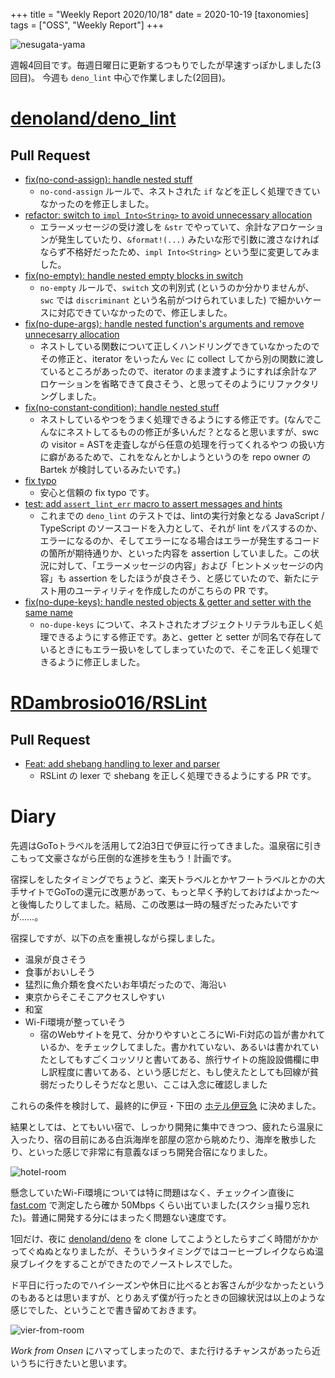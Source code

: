 +++
title = "Weekly Report 2020/10/18"
date = 2020-10-19
[taxonomies]
tags = ["OSS", "Weekly Report"]
+++

<img src="https://user-images.githubusercontent.com/23649474/96460567-4d6ac200-125e-11eb-83a2-91e9ee450a26.png" alt="nesugata-yama" />

週報4回目です。毎週日曜日に更新するつもりでしたが早速すっぽかしました(3回目)。
今週も `deno_lint` 中心で作業しました(2回目)。

<!-- more -->

# [denoland/deno_lint](https://github.com/denoland/deno_lint)

## Pull Request

- [fix(no-cond-assign): handle nested stuff](https://github.com/denoland/deno_lint/pull/389)
  - `no-cond-assign` ルールで、ネストされた `if` などを正しく処理できていなかったのを修正しました。
- [refactor: switch to `impl Into<String>` to avoid unnecessary allocation](https://github.com/denoland/deno_lint/pull/392)
  - エラーメッセージの受け渡しを `&str` でやっていて、余計なアロケーションが発生していたり、`&format!(...)` みたいな形で引数に渡さなければならず不格好だったため、`impl Into<String>` という型に変更してみました。
- [fix(no-empty): handle nested empty blocks in switch](https://github.com/denoland/deno_lint/pull/394)
  - `no-empty` ルールで、`switch` 文の判別式 (というのか分かりませんが、`swc` では `discriminant` という名前がつけられていました) で細かいケースに対応できていなかったので、修正しました。
- [fix(no-dupe-args): handle nested function's arguments and remove unnecesarry allocation](https://github.com/denoland/deno_lint/pull/390)
  - ネストしている関数について正しくハンドリングできていなかったのでその修正と、iterator をいったん `Vec` に collect してから別の関数に渡しているところがあったので、iterator のまま渡すようにすれば余計なアロケーションを省略できて良さそう、と思ってそのようにリファクタリングしました。
- [fix(no-constant-condition): handle nested stuff](https://github.com/denoland/deno_lint/pull/404)
  - ネストしているやつをうまく処理できるようにする修正です。(なんでこんなにネストしてるものの修正が多いんだ？となると思いますが、swc の visitor = ASTを走査しながら任意の処理を行ってくれるやつ の扱い方に癖があるためで、これをなんとかしようというのを repo owner の Bartek が検討しているみたいです。)
- [fix typo](https://github.com/denoland/deno_lint/pull/407)
  - 安心と信頼の fix typo です。
- [test: add `assert_lint_err` macro to assert messages and hints](https://github.com/denoland/deno_lint/pull/400)
  - これまでの `deno_lint` のテストでは、lintの実行対象となる JavaScript / TypeScript のソースコードを入力として、それが lint をパスするのか、エラーになるのか、そしてエラーになる場合はエラーが発生するコードの箇所が期待通りか、といった内容を assertion していました。この状況に対して、「エラーメッセージの内容」および「ヒントメッセージの内容」も assertion をしたほうが良さそう、と感じていたので、新たにテスト用のユーティリティを作成したのがこちらの PR です。
- [fix(no-dupe-keys): handle nested objects & getter and setter with the same name](https://github.com/denoland/deno_lint/pull/406)
  - `no-dupe-keys` について、ネストされたオブジェクトリテラルも正しく処理できるようにする修正です。あと、getter と setter が同名で存在しているときにもエラー扱いをしてしまっていたので、そこを正しく処理できるように修正しました。

# [RDambrosio016/RSLint](https://github.com/RDambrosio016/RSLint) 

## Pull Request

- [Feat: add shebang handling to lexer and parser](https://github.com/RDambrosio016/RSLint/pull/43)
  - RSLint の lexer で shebang を正しく処理できるようにする PR です。

# Diary

先週はGoToトラベルを活用して2泊3日で伊豆に行ってきました。温泉宿に引きこもって文豪さながら圧倒的な進捗を生もう！計画です。

宿探しをしたタイミングでちょうど、楽天トラベルとかヤフートラベルとかの大手サイトでGoToの還元に改悪があって、もっと早く予約しておけばよかった〜と後悔したりしてました。結局、この改悪は一時の騒ぎだったみたいですが……。

宿探しですが、以下の点を重視しながら探しました。

- 温泉が良さそう
- 食事がおいしそう
- 猛烈に魚介類を食べたいお年頃だったので、海沿い
- 東京からそこそこアクセスしやすい
- 和室
- Wi-Fi環境が整っていそう
  - 宿のWebサイトを見て、分かりやすいところにWi-Fi対応の旨が書かれているか、をチェックしてました。書かれていない、あるいは書かれていたとしてもすごくコッソリと書いてある、旅行サイトの施設設備欄に申し訳程度に書いてある、という感じだと、もし使えたとしても回線が貧弱だったりしそうだなと思い、ここは入念に確認しました

これらの条件を検討して、最終的に伊豆・下田の [ホテル伊豆急](https://www.hotel-izukyu.co.jp/) に決めました。

結果としては、とてもいい宿で、しっかり開発に集中できつつ、疲れたら温泉に入ったり、宿の目前にある白浜海岸を部屋の窓から眺めたり、海岸を散歩したり、といった感じで非常に有意義なぼっち開発合宿になりました。

<img src="https://user-images.githubusercontent.com/23649474/96460397-1dbbba00-125e-11eb-839b-38e11891abdf.png" alt="hotel-room" />

懸念していたWi-Fi環境については特に問題はなく、チェックイン直後に [fast.com](https://fast.com/) で測定したら確か 50Mbps くらい出ていました(スクショ撮り忘れた)。普通に開発する分にはまったく問題ない速度です。

1回だけ、夜に [denoland/deno](https://github.com/denoland/deno) を clone してこようとしたらすごく時間がかかってぐぬぬとなりましたが、そういうタイミングではコーヒーブレイクならぬ温泉ブレイクをすることができたのでノーストレスでした。

ド平日に行ったのでハイシーズンや休日に比べるとお客さんが少なかったというのもあるとは思いますが、とりあえず僕が行ったときの回線状況は以上のような感じでした、ということで書き留めておきます。

<img src="https://user-images.githubusercontent.com/23649474/96460461-2e6c3000-125e-11eb-8d88-f1d75853c716.png" alt="vier-from-room" />

_Work from Onsen_ にハマってしまったので、また行けるチャンスがあったら近いうちに行きたいと思います。